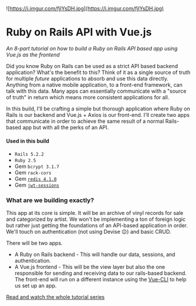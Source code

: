 ![https://i.imgur.com/fjlYsDH.jpg](https://i.imgur.com/fjlYsDH.jpg)

# Ruby on Rails API with Vue.js

_An 8-part tutorial on how to build a Ruby on Rails API based app using Vue.js as the frontend_

Did you know Ruby on Rails can be used as a strict API based backend application? What's the benefit to this? Think of it as a single source of truth for multiple _future_ applications to absorb and use this data directly. Anything from a native mobile application, to a front-end framework, can talk with this data. Many apps can essentially communicate with a "source of truth" in return which means more consistent applications for all.

In this build, I'll be crafting a simple but thorough application where Ruby on Rails is our backend and Vue.js + Axios is our front-end. I'll create two apps that communicate in order to achieve the same result of a normal Rails-based app but with all the perks of an API.

#### Used in this build

- `Rails 5.2.2`
- `Ruby 2.5`
- Gem `bcrypt 3.1.7`
- Gem `rack-cors`
- Gem [`redis 4.1.0`](https://github.com/redis/redis-rb)
- Gem [`jwt-sessions`](https://github.com/tuwukee/jwt_sessions)



### What are we building exactly?

This app at its core is simple. It will be an archive of vinyl records for sale and categorized by artist. We won't be implementing a ton of foreign logic but rather just getting the foundations of an API-based application in order. We'll touch on authentication (not using Devise &#x1f609;) and basic CRUD.

There will be two apps.

- A Ruby on Rails backend - This will handle our data, sessions, and authentication.
- A Vue.js frontend - This will be the view layer but also the one responsible for sending and receiving data to our rails-based backend. The front-end will run on a different instance using the [Vue-CLI](https://cli.vuejs.org/) to help us set up an app.

[Read and watch the whole tutorial series](https://web-crunch.com/ruby-on-rails-api-vue-js/)

